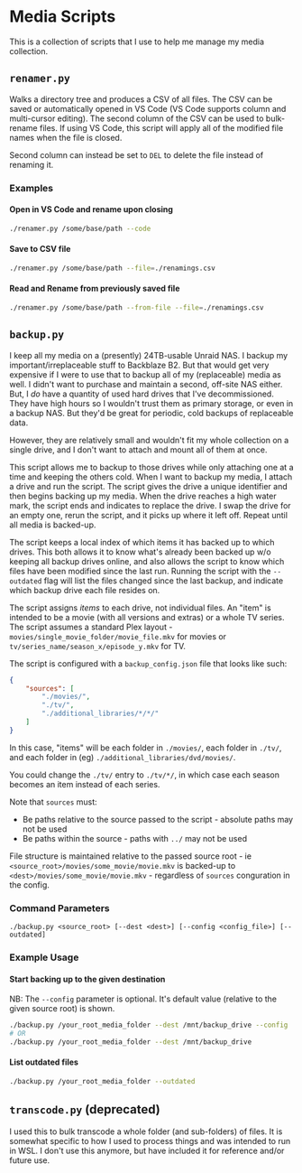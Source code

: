 
# Media Scripts

This is a collection of scripts that I use to help me manage my media collection.


## `renamer.py`

Walks a directory tree and produces a CSV of all files. The CSV can be saved or automatically opened in VS Code (VS Code supports column and multi-cursor editing). The second column of the CSV can be used to bulk-rename files.
If using VS Code, this script will apply all of the modified file names when the file is closed.

Second column can instead be set to `DEL` to delete the file instead of renaming it.

### Examples

#### Open in VS Code and rename upon closing
```sh
./renamer.py /some/base/path --code
```

#### Save to CSV file
```sh
./renamer.py /some/base/path --file=./renamings.csv
```

#### Read and Rename from previously saved file
```sh
./renamer.py /some/base/path --from-file --file=./renamings.csv
```


## `backup.py`

I keep all my media on a (presently) 24TB-usable Unraid NAS. I backup my important/irreplaceable stuff to Backblaze B2. But that would get very expensive if I were to use that to backup all of my (replaceable) media as well. I didn't want to purchase and maintain a second, off-site NAS either. But, I _do_ have a quantity of used hard drives that I've decommissioned. They have high hours so I wouldn't trust them as primary storage, or even in a backup NAS. But they'd be great for periodic, cold backups of replaceable data.

However, they are relatively small and wouldn't fit my whole collection on a single drive, and I don't want to attach and mount all of them at once.

This script allows me to backup to those drives while only attaching one at a time and keeping the others cold. When I want to backup my media, I attach a drive and run the script. The script gives the drive a unique identifier and then begins backing up my media. When the drive reaches a high water mark, the script ends and indicates to replace the drive. I swap the drive for an empty one, rerun the script, and it picks up where it left off. Repeat until all media is backed-up.

The script keeps a local index of which items it has backed up to which drives. This both allows it to know what's already been backed up w/o keeping all backup drives online, and also allows the script to know which files have been modified since the last run. Running the script with the `--outdated` flag will list the files changed since the last backup, and indicate which backup drive each file resides on.

The script assigns _items_ to each drive, not individual files. An "item" is intended to be a movie (with all versions and extras) or a whole TV series. The script assumes a standard Plex layout - `movies/single_movie_folder/movie_file.mkv` for movies or `tv/series_name/season_x/episode_y.mkv` for TV.

The script is configured with a `backup_config.json` file that looks like such:
```json
{
    "sources": [
        "./movies/",
        "./tv/",
        "./additional_libraries/*/*/"
    ]
}
```
In this case, "items" will be each folder in `./movies/`, each folder in `./tv/`, and each folder in (eg) `./additional_libraries/dvd/movies/`.

You could change the `./tv/` entry to `./tv/*/`, in which case each season becomes an item instead of each series.

Note that `sources` must:
- Be paths relative to the source passed to the script - absolute paths may not be used
- Be paths within the source - paths with `../` may not be used

File structure is maintained relative to the passed source root - ie `<source_root>/movies/some_movie/movie.mkv` is backed-up to `<dest>/movies/some_movie/movie.mkv` - regardless of `sources` conguration in the config.

### Command Parameters
```
./backup.py <source_root> [--dest <dest>] [--config <config_file>] [--outdated]
```

### Example Usage

#### Start backing up to the given destination
NB: The `--config` parameter is optional. It's default value (relative to the given source root) is shown.
```sh
./backup.py /your_root_media_folder --dest /mnt/backup_drive --config ./backup_config.json
# OR
./backup.py /your_root_media_folder --dest /mnt/backup_drive
```

#### List outdated files
```sh
./backup.py /your_root_media_folder --outdated
```


## `transcode.py` (deprecated)

I used this to bulk transcode a whole folder (and sub-folders) of files. It is somewhat specific to how I used to process things and was intended to run in WSL. I don't use this anymore, but have included it for reference and/or future use.
